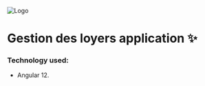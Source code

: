 ![Logo](https://www.dreamjob.ma/wp-content/uploads/2019/12/Attawfiq-Micro-Finance-Emploi-Recrutement.png)

# Gestion des loyers application ✨

### Technology used:

- Angular 12.



